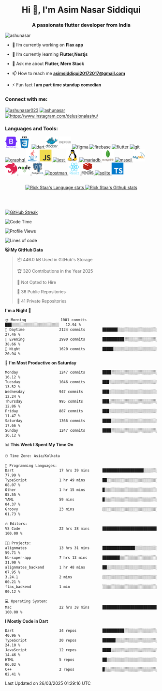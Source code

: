 <h1 align="center">Hi 👋, I'm Asim Nasar Siddiqui</h1>
<h3 align="center">A passionate flutter developer from India</h3>

<p align="left"> <img src="https://komarev.com/ghpvc/?username=ashunasar&label=Profile%20views&color=0e75b6&style=flat" alt="ashunasar" /> </p>


- 🔭 I’m currently working on **Flax app**

- 🌱 I’m currently learning **Flutter,Nestjs**

- 💬 Ask me about **Flutter, Mern Stack**

- 📫 How to reach me **asimsiddiqui20172017@gmail.com**

- ⚡ Fun fact **I am part time standup comedian**

<h3 align="left">Connect with me:</h3>
<p align="left">
<a href="https://twitter.com/ashunasar023" target="blank"><img align="center" src="https://raw.githubusercontent.com/rahuldkjain/github-profile-readme-generator/master/src/images/icons/Social/twitter.svg" alt="ashunasar023" height="30" width="40" /></a>
<a href="https://linkedin.com/in/ashunasar" target="blank"><img align="center" src="https://raw.githubusercontent.com/rahuldkjain/github-profile-readme-generator/master/src/images/icons/Social/linked-in-alt.svg" alt="ashunasar" height="30" width="40" /></a>
<a href="https://www.instagram.com/delusionalashu/" target="blank"><img align="center" src="https://raw.githubusercontent.com/rahuldkjain/github-profile-readme-generator/master/src/images/icons/Social/instagram.svg" alt="https://www.instagram.com/delusionalashu/" height="30" width="40" /></a>
</p>

<h3 align="left">Languages and Tools:</h3>
<p align="left"> <a href="https://getbootstrap.com" target="_blank" rel="noreferrer"> <img src="https://raw.githubusercontent.com/devicons/devicon/master/icons/bootstrap/bootstrap-plain-wordmark.svg" alt="bootstrap" width="40" height="40"/> </a> <a href="https://www.w3schools.com/css/" target="_blank" rel="noreferrer"> <img src="https://raw.githubusercontent.com/devicons/devicon/master/icons/css3/css3-original-wordmark.svg" alt="css3" width="40" height="40"/> </a> <a href="https://dart.dev" target="_blank" rel="noreferrer"> <img src="https://www.vectorlogo.zone/logos/dartlang/dartlang-icon.svg" alt="dart" width="40" height="40"/> </a> <a href="https://www.docker.com/" target="_blank" rel="noreferrer"> <img src="https://raw.githubusercontent.com/devicons/devicon/master/icons/docker/docker-original-wordmark.svg" alt="docker" width="40" height="40"/> </a> <a href="https://expressjs.com" target="_blank" rel="noreferrer"> <img src="https://raw.githubusercontent.com/devicons/devicon/master/icons/express/express-original-wordmark.svg" alt="express" width="40" height="40"/> </a> <a href="https://www.figma.com/" target="_blank" rel="noreferrer"> <img src="https://www.vectorlogo.zone/logos/figma/figma-icon.svg" alt="figma" width="40" height="40"/> </a> <a href="https://firebase.google.com/" target="_blank" rel="noreferrer"> <img src="https://www.vectorlogo.zone/logos/firebase/firebase-icon.svg" alt="firebase" width="40" height="40"/> </a> <a href="https://flutter.dev" target="_blank" rel="noreferrer"> <img src="https://www.vectorlogo.zone/logos/flutterio/flutterio-icon.svg" alt="flutter" width="40" height="40"/> </a> <a href="https://git-scm.com/" target="_blank" rel="noreferrer"> <img src="https://www.vectorlogo.zone/logos/git-scm/git-scm-icon.svg" alt="git" width="40" height="40"/> </a> <a href="https://graphql.org" target="_blank" rel="noreferrer"> <img src="https://www.vectorlogo.zone/logos/graphql/graphql-icon.svg" alt="graphql" width="40" height="40"/> </a> <a href="https://www.java.com" target="_blank" rel="noreferrer"> <img src="https://raw.githubusercontent.com/devicons/devicon/master/icons/java/java-original.svg" alt="java" width="40" height="40"/> </a> <a href="https://developer.mozilla.org/en-US/docs/Web/JavaScript" target="_blank" rel="noreferrer"> <img src="https://raw.githubusercontent.com/devicons/devicon/master/icons/javascript/javascript-original.svg" alt="javascript" width="40" height="40"/> </a> <a href="https://jestjs.io" target="_blank" rel="noreferrer"> <img src="https://www.vectorlogo.zone/logos/jestjsio/jestjsio-icon.svg" alt="jest" width="40" height="40"/> </a> <a href="https://www.linux.org/" target="_blank" rel="noreferrer"> <img src="https://raw.githubusercontent.com/devicons/devicon/master/icons/linux/linux-original.svg" alt="linux" width="40" height="40"/> </a> <a href="https://mariadb.org/" target="_blank" rel="noreferrer"> <img src="https://www.vectorlogo.zone/logos/mariadb/mariadb-icon.svg" alt="mariadb" width="40" height="40"/> </a> <a href="https://www.mongodb.com/" target="_blank" rel="noreferrer"> <img src="https://raw.githubusercontent.com/devicons/devicon/master/icons/mongodb/mongodb-original-wordmark.svg" alt="mongodb" width="40" height="40"/> </a> <a href="https://www.microsoft.com/en-us/sql-server" target="_blank" rel="noreferrer"> <img src="https://www.svgrepo.com/show/303229/microsoft-sql-server-logo.svg" alt="mssql" width="40" height="40"/> </a> <a href="https://www.mysql.com/" target="_blank" rel="noreferrer"> <img src="https://raw.githubusercontent.com/devicons/devicon/master/icons/mysql/mysql-original-wordmark.svg" alt="mysql" width="40" height="40"/> </a> <a href="https://nestjs.com/" target="_blank" rel="noreferrer"> <img src="https://raw.githubusercontent.com/devicons/devicon/master/icons/nestjs/nestjs-plain.svg" alt="nestjs" width="40" height="40"/> </a> <a href="https://nodejs.org" target="_blank" rel="noreferrer"> <img src="https://raw.githubusercontent.com/devicons/devicon/master/icons/nodejs/nodejs-original-wordmark.svg" alt="nodejs" width="40" height="40"/> </a> <a href="https://www.postgresql.org" target="_blank" rel="noreferrer"> <img src="https://raw.githubusercontent.com/devicons/devicon/master/icons/postgresql/postgresql-original-wordmark.svg" alt="postgresql" width="40" height="40"/> </a> <a href="https://postman.com" target="_blank" rel="noreferrer"> <img src="https://www.vectorlogo.zone/logos/getpostman/getpostman-icon.svg" alt="postman" width="40" height="40"/> </a> <a href="https://reactjs.org/" target="_blank" rel="noreferrer"> <img src="https://raw.githubusercontent.com/devicons/devicon/master/icons/react/react-original-wordmark.svg" alt="react" width="40" height="40"/> </a> <a href="https://redis.io" target="_blank" rel="noreferrer"> <img src="https://raw.githubusercontent.com/devicons/devicon/master/icons/redis/redis-original-wordmark.svg" alt="redis" width="40" height="40"/> </a> <a href="https://www.sqlite.org/" target="_blank" rel="noreferrer"> <img src="https://www.vectorlogo.zone/logos/sqlite/sqlite-icon.svg" alt="sqlite" width="40" height="40"/> </a> <a href="https://www.typescriptlang.org/" target="_blank" rel="noreferrer"> <img src="https://raw.githubusercontent.com/devicons/devicon/master/icons/typescript/typescript-original.svg" alt="typescript" width="40" height="40"/> </a> </p>

<br/>
<!-- Dark Mode -->
<div align="center"> 
<a href="https://github.com/anuraghazra/github-readme-stats#gh-dark-mode-only">
<img height=259 src="https://github-readme-stats-git-masterrstaa-rickstaa.vercel.app/api/top-langs/?username=ashunasar&layout=compact&langs_count=12&hide_border=true&role=owner,collaborator&theme=dark&bg_color=000000#gh-dark-mode-only" alt="Rick Staa's Language stats" />
</a>
<a href="https://github.com/anuraghazra/github-readme-stats#gh-dark-mode-only">
<img height=259 src="https://github-readme-stats-git-masterrstaa-rickstaa.vercel.app/api?username=ashunasar&show_icons=true&line_height=28&hide_border=true&card_width=347&include_all_commits=true&role=owner,collaborator&show=reviews,discussions_answered&rank_icon=percentile&exclude_repo=github-readme-stats&theme=dark&bg_color=000000#gh-dark-mode-only" alt="Rick Staa's Github stats" />
</a>
</div>

<br/>

<!--
<p><img align="left" src="https://github-readme-stats.vercel.app/api/top-langs?username=ashunasar&show_icons=true&locale=en&layout=compact" alt="ashunasar" /></p> -->

<br>
<!-- <p>&nbsp;<img align="center" src="https://github-readme-stats.vercel.app/api?username=ashunasar&show_icons=true&locale=en" alt="ashunasar" /></p> -->
<br>

 <!--<p><img align="center" src="https://streak-stats.demolab.com/?user=ashunasar" alt="ashunasar" /></p>-->
<!-- <a href="https://git.io/streak-stats"><img src="https://streak-stats.demolab.com?user=ashunasar" alt="GitHub Streak" /></a>-->

[![GitHub Streak](https://nirzak-streak-stats.vercel.app/?user=ashunasar)](https://git.io/streak-stats)

<!--START_SECTION:waka-->
![Code Time](http://img.shields.io/badge/Code%20Time-1%2C442%20hrs%2022%20mins-blue)

![Profile Views](http://img.shields.io/badge/Profile%20Views-0-blue)

![Lines of code](https://img.shields.io/badge/From%20Hello%20World%20I%27ve%20Written-4.9%20million%20lines%20of%20code-blue)

**🐱 My GitHub Data** 

> 📦 446.0 kB Used in GitHub's Storage 
 > 
> 🏆 320 Contributions in the Year 2025
 > 
> 🚫 Not Opted to Hire
 > 
> 📜 36 Public Repositories 
 > 
> 🔑 41 Private Repositories 
 > 
**I'm a Night 🦉** 

```text
🌞 Morning                1001 commits        ███░░░░░░░░░░░░░░░░░░░░░░   12.94 % 
🌆 Daytime                2124 commits        ███████░░░░░░░░░░░░░░░░░░   27.46 % 
🌃 Evening                2990 commits        ██████████░░░░░░░░░░░░░░░   38.66 % 
🌙 Night                  1620 commits        █████░░░░░░░░░░░░░░░░░░░░   20.94 % 
```
📅 **I'm Most Productive on Saturday** 

```text
Monday                   1247 commits        ████░░░░░░░░░░░░░░░░░░░░░   16.12 % 
Tuesday                  1046 commits        ███░░░░░░░░░░░░░░░░░░░░░░   13.52 % 
Wednesday                947 commits         ███░░░░░░░░░░░░░░░░░░░░░░   12.24 % 
Thursday                 995 commits         ███░░░░░░░░░░░░░░░░░░░░░░   12.86 % 
Friday                   887 commits         ███░░░░░░░░░░░░░░░░░░░░░░   11.47 % 
Saturday                 1366 commits        ████░░░░░░░░░░░░░░░░░░░░░   17.66 % 
Sunday                   1247 commits        ████░░░░░░░░░░░░░░░░░░░░░   16.12 % 
```


📊 **This Week I Spent My Time On** 

```text
🕑︎ Time Zone: Asia/Kolkata

💬 Programming Languages: 
Dart                     17 hrs 39 mins      ███████████████████░░░░░░   77.99 % 
TypeScript               1 hr 49 mins        ██░░░░░░░░░░░░░░░░░░░░░░░   08.07 % 
Other                    1 hr 15 mins        █░░░░░░░░░░░░░░░░░░░░░░░░   05.55 % 
YAML                     59 mins             █░░░░░░░░░░░░░░░░░░░░░░░░   04.37 % 
Groovy                   23 mins             ░░░░░░░░░░░░░░░░░░░░░░░░░   01.73 % 

🔥 Editors: 
VS Code                  22 hrs 38 mins      █████████████████████████   100.00 % 

🐱‍💻 Projects: 
alignmates               13 hrs 31 mins      ███████████████░░░░░░░░░░   59.71 % 
hb-super-app             7 hrs 13 mins       ████████░░░░░░░░░░░░░░░░░   31.90 % 
alignmates_backend       1 hr 48 mins        ██░░░░░░░░░░░░░░░░░░░░░░░   07.95 % 
3.24.1                   2 mins              ░░░░░░░░░░░░░░░░░░░░░░░░░   00.21 % 
flax_backend             1 min               ░░░░░░░░░░░░░░░░░░░░░░░░░   00.12 % 

💻 Operating System: 
Mac                      22 hrs 38 mins      █████████████████████████   100.00 % 
```

**I Mostly Code in Dart** 

```text
Dart                     34 repos            ██████████░░░░░░░░░░░░░░░   40.96 % 
TypeScript               20 repos            ██████░░░░░░░░░░░░░░░░░░░   24.10 % 
JavaScript               12 repos            ████░░░░░░░░░░░░░░░░░░░░░   14.46 % 
HTML                     5 repos             ██░░░░░░░░░░░░░░░░░░░░░░░   06.02 % 
C++                      2 repos             █░░░░░░░░░░░░░░░░░░░░░░░░   02.41 % 
```




 Last Updated on 26/03/2025 01:29:16 UTC
<!--END_SECTION:waka-->
